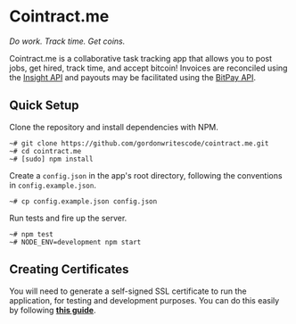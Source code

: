 Cointract.me
============

*Do work. Track time. Get coins.*

Cointract.me is a collaborative task tracking app that allows you to post jobs,
get hired, track time, and accept bitcoin! Invoices are reconciled using the
[Insight API](http://insight.is) and payouts may be facilitated using the 
[BitPay API](https://bitpay.com/api).

## Quick Setup

Clone the repository and install dependencies with NPM.

```
~# git clone https://github.com/gordonwritescode/cointract.me.git
~# cd cointract.me
~# [sudo] npm install
```

Create a `config.json` in the app's root directory, following the conventions
in `config.example.json`.

```
~# cp config.example.json config.json
```

Run tests and fire up the server.

```
~# npm test
~# NODE_ENV=development npm start
```

## Creating Certificates

You will need to generate a self-signed SSL certificate to run the application,
for testing and development purposes.
You can do this easily by following
**[this guide](http://www.akadia.com/services/ssh_test_certificate.html)**.
